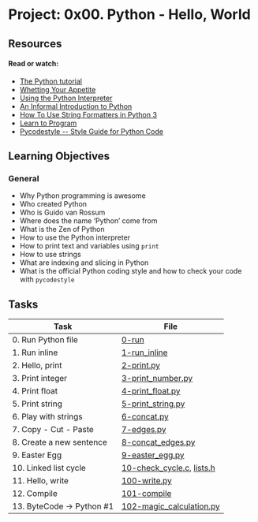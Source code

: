 # Project: 0x00. Python - Hello, World

## Resources

#### Read or watch:

* [The Python tutorial](https://intranet.alxswe.com/rltoken/JsFCs_NBzMAR7-XPAZ9BoA)
* [Whetting Your Appetite](https://intranet.alxswe.com/rltoken/kifRlLG2iMX5AZiW8lrCMg)
* [Using the Python Interpreter](https://intranet.alxswe.com/rltoken/RVpfAuagCo9SdfYeoHd6jg)
* [An Informal Introduction to Python](https://intranet.alxswe.com/rltoken/bVps0ZPWq7qVZ7vc-eJGTw)
* [How To Use String Formatters in Python 3](https://intranet.alxswe.com/rltoken/Ju0J8BxkuPX5yKZctyKfsQ)
* [Learn to Program](https://intranet.alxswe.com/rltoken/szBsJ-Qyig_RrImN7RGlOg)
* [Pycodestyle -- Style Guide for Python Code](https://intranet.alxswe.com/rltoken/tgYt-0zVy1T4sDlE9ohxnA)
## Learning Objectives

### General

* Why Python programming is awesome
* Who created Python
* Who is Guido van Rossum
* Where does the name ‘Python’ come from
* What is the Zen of Python
* How to use the Python interpreter
* How to print text and variables using <code>print</code>
* How to use strings
* What are indexing and slicing in Python
* What is the official Python coding style and how to check your code with <code>pycodestyle</code>
## Tasks

| Task | File |
| ---- | ---- |
| 0. Run Python file | [0-run](./0-run) |
| 1. Run inline | [1-run_inline](./1-run_inline) |
| 2. Hello, print | [2-print.py](./2-print.py) |
| 3. Print integer | [3-print_number.py](./3-print_number.py) |
| 4. Print float | [4-print_float.py](./4-print_float.py) |
| 5. Print string | [5-print_string.py](./5-print_string.py) |
| 6. Play with strings | [6-concat.py](./6-concat.py) |
| 7. Copy - Cut - Paste | [7-edges.py](./7-edges.py) |
| 8. Create a new sentence | [8-concat_edges.py](./8-concat_edges.py) |
| 9. Easter Egg | [9-easter_egg.py](./9-easter_egg.py) |
| 10. Linked list cycle | [10-check_cycle.c](./10-check_cycle.c), [lists.h](./lists.h) |
| 11. Hello, write | [100-write.py](./100-write.py) |
| 12. Compile | [101-compile](./101-compile) |
| 13. ByteCode -> Python #1 | [102-magic_calculation.py](./102-magic_calculation.py) |
